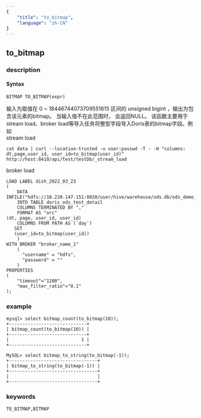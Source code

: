 ```yaml
---
{
    "title": "to_bitmap",
    "language": "zh-CN"
}
---
```


<!-- 
Licensed to the Apache Software Foundation (ASF) under one
or more contributor license agreements.  See the NOTICE file
distributed with this work for additional information
regarding copyright ownership.  The ASF licenses this file
to you under the Apache License, Version 2.0 (the
"License"); you may not use this file except in compliance
with the License.  You may obtain a copy of the License at

  http://www.apache.org/licenses/LICENSE-2.0

Unless required by applicable law or agreed to in writing,
software distributed under the License is distributed on an
"AS IS" BASIS, WITHOUT WARRANTIES OR CONDITIONS OF ANY
KIND, either express or implied.  See the License for the
specific language governing permissions and limitations
under the License.
-->

## to_bitmap
### description
#### Syntax

`BITMAP TO_BITMAP(expr)`

输入为取值在 0 ~ 18446744073709551615 区间的 unsigned bigint ，输出为包含该元素的bitmap。
当输入值不在此范围时， 会返回NULL。
该函数主要用于stream load、broker load等导入任务将整型字段导入Doris表的bitmap字段。例如  
stream load  
```
cat data | curl --location-trusted -u user:passwd -T - -H "columns: dt,page,user_id, user_id=to_bitmap(user_id)"   http://host:8410/api/test/testDb/_stream_load
```
broker load  
```
LOAD LABEL dish_2022_03_23
(
    DATA INFILE("hdfs://10.220.147.151:8020/user/hive/warehouse/ods.db/ods_demo_orc_detail/*/*")
    INTO TABLE doris_ods_test_detail
    COLUMNS TERMINATED BY ","
    FORMAT AS "orc"
(dt, page, user_id, user_id) 
    COLUMNS FROM PATH AS (`day`)
   SET 
   (user_id=to_bitmap(user_id))
    )
WITH BROKER "broker_name_1" 
    ( 
      "username" = "hdfs", 
      "password" = "" 
    )
PROPERTIES
(
    "timeout"="1200",
    "max_filter_ratio"="0.1"
);
```
### example

```
mysql> select bitmap_count(to_bitmap(10));
+-----------------------------+
| bitmap_count(to_bitmap(10)) |
+-----------------------------+
|                           1 |
+-----------------------------+

MySQL> select bitmap_to_string(to_bitmap(-1));
+---------------------------------+
| bitmap_to_string(to_bitmap(-1)) |
+---------------------------------+
|                                 |
+---------------------------------+
```

### keywords

    TO_BITMAP,BITMAP
